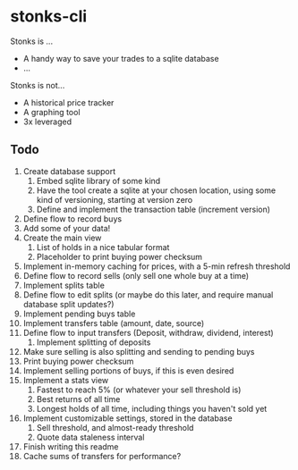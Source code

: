 # stonks-cli

Stonks is ...

- A handy way to save your trades to a sqlite database
- ...

Stonks is not...

- A historical price tracker
- A graphing tool
- 3x leveraged

## Todo

1. Create database support
    1. Embed sqlite library of some kind
    1. Have the tool create a sqlite at your chosen location, using some kind of versioning, starting at version zero
    1. Define and implement the transaction table (increment version)
1. Define flow to record buys
1. Add some of your data!
1. Create the main view
    1. List of holds in a nice tabular format
    1. Placeholder to print buying power checksum
1. Implement in-memory caching for prices, with a 5-min refresh threshold
1. Define flow to record sells (only sell one whole buy at a time)
1. Implement splits table
1. Define flow to edit splits (or maybe do this later, and require manual database split updates?)
1. Implement pending buys table
1. Implement transfers table (amount, date, source)
1. Define flow to input transfers (Deposit, withdraw, dividend, interest)
    1. Implement splitting of deposits
1. Make sure selling is also splitting and sending to pending buys
1. Print buying power checksum
1. Implement selling portions of buys, if this is even desired
1. Implement a stats view
    1. Fastest to reach 5% (or whatever your sell threshold is)
    1. Best returns of all time
    1. Longest holds of all time, including things you haven't sold yet
1. Implement customizable settings, stored in the database
    1. Sell threshold, and almost-ready threshold
    1. Quote data staleness interval
1. Finish writing this readme
1. Cache sums of transfers for performance?
